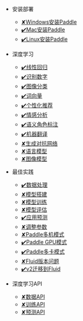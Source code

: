 * 安装部署

  * [✘Windows安装Paddle](windows安装Paddle.md)
  * [✔️Mac安装Paddle](Mac安装Paddle.md)
  * [✔️Linux安装Paddle](Linux安装PaddlePaddle.md)


* 深度学习
  * [✔️线性回归](LinearRegression.md)
  * [✔️识别数字](DigitRecognition.md)
  * [✔️图像分类](ImageClassification.md)
  * [✔️词向量](WordVector.md)
  * [✔️个性化推荐](RecommendationSystem.md)
  * [✔️情感分析](SentimentAnalysis.md)
  * [✔️语义角色标注](SemanticRoleLabelling.md)
  * [✔️机器翻译](MachineTranslation.md)
  * [✘生成对抗网络](生成对抗网络.md)
  * [✘语言模型](语言模型.md)
  * [✘图像模型](图像模型.md)


* 最佳实践
  * [✔️数据处理](数据处理.md)
  * [✘模型搭建](模型搭建.md)
  * [✘模型训练](模型训练.md)
  * [✘模型评估](模型评估.md)
  * [✔️应用预测](应用预测.md)
  * [✘调整参数](调整参数.md)
  * [✘Paddle多机模式](Paddle多机模式.md)
  * [✔️Paddle GPU模式](Paddle_GPU模式.md)
  * [✔️Paddle多卡模式](Paddle多卡模式.md)
  * [✘Fluid版本问题](Fluid版本问题.md)
  * [✔️v2迁移到Fluid](v2迁移到Fluid.md)


* 深度学习API
  * [✘数据API](数据API.md)
  * [✘训练API](训练API.md)
  * [✘预测API](预测API.md)
  